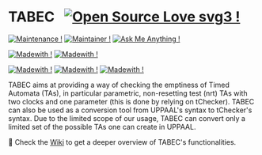 # TABEC &nbsp; [![Open Source Love svg3 !](https://badges.frapsoft.com/os/v3/open-source.svg?v=103)](https://github.com/andreamanini98)
[![Maintenance !](https://img.shields.io/badge/Maintained%3F-yes-green.svg)](https://github.com/andreamanini98/TABEC)
[![Maintainer !](https://img.shields.io/badge/maintainer-andreamanini98-blue)](https://github.com/andreamanini98)
[![Ask Me Anything !](https://img.shields.io/badge/Ask%20me-anything-1abc9c.svg)](https://github.com/andreamanini98)

[![Madewith !](https://img.shields.io/badge/Made_with-C++17-red)](https://en.wikipedia.org/wiki/C%2B%2B)
[![Madewith !](https://img.shields.io/badge/Made_with-Bash-red)](https://en.wikipedia.org/wiki/Bash_(Unix_shell))

[![Madewith !](https://img.shields.io/badge/Uses-UPPAAL-yellow)](https://uppaal.org)
[![Madewith !](https://img.shields.io/badge/Uses-tChecker-yellow)](https://github.com/ticktac-project/tchecker)
[![Madewith !](https://img.shields.io/badge/Uses-Graphviz-yellow)](https://graphviz.org)




TABEC aims at providing a way of checking the emptiness of Timed Automata (TAs), in particular parametric, non-resetting test (nrt) TAs with two clocks and one parameter (this is done by relying on tChecker). TABEC can also be used as a conversion tool from UPPAAL's syntax to tChecker's syntax. Due to the limited scope of our usage, TABEC can convert only a limited set of the possible TAs one can create in UPPAAL.

:book: Check the [Wiki](https://github.com/andreamanini98/TABEC/wiki) to get a deeper overview of TABEC's functionalities.
